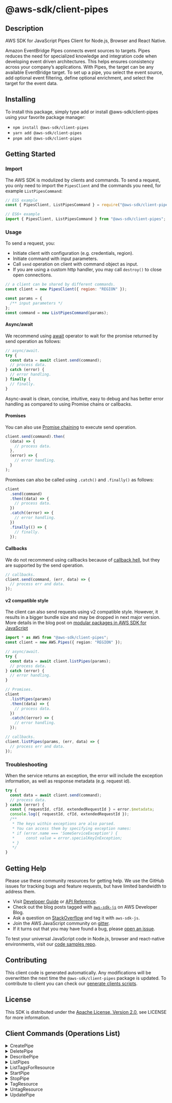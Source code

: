 <!-- generated file, do not edit directly -->

# @aws-sdk/client-pipes

## Description

AWS SDK for JavaScript Pipes Client for Node.js, Browser and React Native.

<p>Amazon EventBridge Pipes connects event sources to targets. Pipes reduces the need
for specialized knowledge and integration code when developing event driven architectures.
This helps ensures consistency across your company’s applications. With Pipes, the target
can be any available EventBridge target. To set up a pipe, you select the event
source, add optional event filtering, define optional enrichment, and select the target for
the event data. </p>

## Installing

To install this package, simply type add or install @aws-sdk/client-pipes
using your favorite package manager:

- `npm install @aws-sdk/client-pipes`
- `yarn add @aws-sdk/client-pipes`
- `pnpm add @aws-sdk/client-pipes`

## Getting Started

### Import

The AWS SDK is modulized by clients and commands.
To send a request, you only need to import the `PipesClient` and
the commands you need, for example `ListPipesCommand`:

```js
// ES5 example
const { PipesClient, ListPipesCommand } = require("@aws-sdk/client-pipes");
```

```ts
// ES6+ example
import { PipesClient, ListPipesCommand } from "@aws-sdk/client-pipes";
```

### Usage

To send a request, you:

- Initiate client with configuration (e.g. credentials, region).
- Initiate command with input parameters.
- Call `send` operation on client with command object as input.
- If you are using a custom http handler, you may call `destroy()` to close open connections.

```js
// a client can be shared by different commands.
const client = new PipesClient({ region: "REGION" });

const params = {
  /** input parameters */
};
const command = new ListPipesCommand(params);
```

#### Async/await

We recommend using [await](https://developer.mozilla.org/en-US/docs/Web/JavaScript/Reference/Operators/await)
operator to wait for the promise returned by send operation as follows:

```js
// async/await.
try {
  const data = await client.send(command);
  // process data.
} catch (error) {
  // error handling.
} finally {
  // finally.
}
```

Async-await is clean, concise, intuitive, easy to debug and has better error handling
as compared to using Promise chains or callbacks.

#### Promises

You can also use [Promise chaining](https://developer.mozilla.org/en-US/docs/Web/JavaScript/Guide/Using_promises#chaining)
to execute send operation.

```js
client.send(command).then(
  (data) => {
    // process data.
  },
  (error) => {
    // error handling.
  }
);
```

Promises can also be called using `.catch()` and `.finally()` as follows:

```js
client
  .send(command)
  .then((data) => {
    // process data.
  })
  .catch((error) => {
    // error handling.
  })
  .finally(() => {
    // finally.
  });
```

#### Callbacks

We do not recommend using callbacks because of [callback hell](http://callbackhell.com/),
but they are supported by the send operation.

```js
// callbacks.
client.send(command, (err, data) => {
  // process err and data.
});
```

#### v2 compatible style

The client can also send requests using v2 compatible style.
However, it results in a bigger bundle size and may be dropped in next major version. More details in the blog post
on [modular packages in AWS SDK for JavaScript](https://aws.amazon.com/blogs/developer/modular-packages-in-aws-sdk-for-javascript/)

```ts
import * as AWS from "@aws-sdk/client-pipes";
const client = new AWS.Pipes({ region: "REGION" });

// async/await.
try {
  const data = await client.listPipes(params);
  // process data.
} catch (error) {
  // error handling.
}

// Promises.
client
  .listPipes(params)
  .then((data) => {
    // process data.
  })
  .catch((error) => {
    // error handling.
  });

// callbacks.
client.listPipes(params, (err, data) => {
  // process err and data.
});
```

### Troubleshooting

When the service returns an exception, the error will include the exception information,
as well as response metadata (e.g. request id).

```js
try {
  const data = await client.send(command);
  // process data.
} catch (error) {
  const { requestId, cfId, extendedRequestId } = error.$metadata;
  console.log({ requestId, cfId, extendedRequestId });
  /**
   * The keys within exceptions are also parsed.
   * You can access them by specifying exception names:
   * if (error.name === 'SomeServiceException') {
   *     const value = error.specialKeyInException;
   * }
   */
}
```

## Getting Help

Please use these community resources for getting help.
We use the GitHub issues for tracking bugs and feature requests, but have limited bandwidth to address them.

- Visit [Developer Guide](https://docs.aws.amazon.com/sdk-for-javascript/v3/developer-guide/welcome.html)
  or [API Reference](https://docs.aws.amazon.com/AWSJavaScriptSDK/v3/latest/index.html).
- Check out the blog posts tagged with [`aws-sdk-js`](https://aws.amazon.com/blogs/developer/tag/aws-sdk-js/)
  on AWS Developer Blog.
- Ask a question on [StackOverflow](https://stackoverflow.com/questions/tagged/aws-sdk-js) and tag it with `aws-sdk-js`.
- Join the AWS JavaScript community on [gitter](https://gitter.im/aws/aws-sdk-js-v3).
- If it turns out that you may have found a bug, please [open an issue](https://github.com/aws/aws-sdk-js-v3/issues/new/choose).

To test your universal JavaScript code in Node.js, browser and react-native environments,
visit our [code samples repo](https://github.com/aws-samples/aws-sdk-js-tests).

## Contributing

This client code is generated automatically. Any modifications will be overwritten the next time the `@aws-sdk/client-pipes` package is updated.
To contribute to client you can check our [generate clients scripts](https://github.com/aws/aws-sdk-js-v3/tree/main/scripts/generate-clients).

## License

This SDK is distributed under the
[Apache License, Version 2.0](http://www.apache.org/licenses/LICENSE-2.0),
see LICENSE for more information.

## Client Commands (Operations List)

<details>
<summary>
CreatePipe
</summary>

[Command API Reference](https://docs.aws.amazon.com/AWSJavaScriptSDK/v3/latest/client/pipes/command/CreatePipeCommand/) / [Input](https://docs.aws.amazon.com/AWSJavaScriptSDK/v3/latest/Package/-aws-sdk-client-pipes/Interface/CreatePipeCommandInput/) / [Output](https://docs.aws.amazon.com/AWSJavaScriptSDK/v3/latest/Package/-aws-sdk-client-pipes/Interface/CreatePipeCommandOutput/)

</details>
<details>
<summary>
DeletePipe
</summary>

[Command API Reference](https://docs.aws.amazon.com/AWSJavaScriptSDK/v3/latest/client/pipes/command/DeletePipeCommand/) / [Input](https://docs.aws.amazon.com/AWSJavaScriptSDK/v3/latest/Package/-aws-sdk-client-pipes/Interface/DeletePipeCommandInput/) / [Output](https://docs.aws.amazon.com/AWSJavaScriptSDK/v3/latest/Package/-aws-sdk-client-pipes/Interface/DeletePipeCommandOutput/)

</details>
<details>
<summary>
DescribePipe
</summary>

[Command API Reference](https://docs.aws.amazon.com/AWSJavaScriptSDK/v3/latest/client/pipes/command/DescribePipeCommand/) / [Input](https://docs.aws.amazon.com/AWSJavaScriptSDK/v3/latest/Package/-aws-sdk-client-pipes/Interface/DescribePipeCommandInput/) / [Output](https://docs.aws.amazon.com/AWSJavaScriptSDK/v3/latest/Package/-aws-sdk-client-pipes/Interface/DescribePipeCommandOutput/)

</details>
<details>
<summary>
ListPipes
</summary>

[Command API Reference](https://docs.aws.amazon.com/AWSJavaScriptSDK/v3/latest/client/pipes/command/ListPipesCommand/) / [Input](https://docs.aws.amazon.com/AWSJavaScriptSDK/v3/latest/Package/-aws-sdk-client-pipes/Interface/ListPipesCommandInput/) / [Output](https://docs.aws.amazon.com/AWSJavaScriptSDK/v3/latest/Package/-aws-sdk-client-pipes/Interface/ListPipesCommandOutput/)

</details>
<details>
<summary>
ListTagsForResource
</summary>

[Command API Reference](https://docs.aws.amazon.com/AWSJavaScriptSDK/v3/latest/client/pipes/command/ListTagsForResourceCommand/) / [Input](https://docs.aws.amazon.com/AWSJavaScriptSDK/v3/latest/Package/-aws-sdk-client-pipes/Interface/ListTagsForResourceCommandInput/) / [Output](https://docs.aws.amazon.com/AWSJavaScriptSDK/v3/latest/Package/-aws-sdk-client-pipes/Interface/ListTagsForResourceCommandOutput/)

</details>
<details>
<summary>
StartPipe
</summary>

[Command API Reference](https://docs.aws.amazon.com/AWSJavaScriptSDK/v3/latest/client/pipes/command/StartPipeCommand/) / [Input](https://docs.aws.amazon.com/AWSJavaScriptSDK/v3/latest/Package/-aws-sdk-client-pipes/Interface/StartPipeCommandInput/) / [Output](https://docs.aws.amazon.com/AWSJavaScriptSDK/v3/latest/Package/-aws-sdk-client-pipes/Interface/StartPipeCommandOutput/)

</details>
<details>
<summary>
StopPipe
</summary>

[Command API Reference](https://docs.aws.amazon.com/AWSJavaScriptSDK/v3/latest/client/pipes/command/StopPipeCommand/) / [Input](https://docs.aws.amazon.com/AWSJavaScriptSDK/v3/latest/Package/-aws-sdk-client-pipes/Interface/StopPipeCommandInput/) / [Output](https://docs.aws.amazon.com/AWSJavaScriptSDK/v3/latest/Package/-aws-sdk-client-pipes/Interface/StopPipeCommandOutput/)

</details>
<details>
<summary>
TagResource
</summary>

[Command API Reference](https://docs.aws.amazon.com/AWSJavaScriptSDK/v3/latest/client/pipes/command/TagResourceCommand/) / [Input](https://docs.aws.amazon.com/AWSJavaScriptSDK/v3/latest/Package/-aws-sdk-client-pipes/Interface/TagResourceCommandInput/) / [Output](https://docs.aws.amazon.com/AWSJavaScriptSDK/v3/latest/Package/-aws-sdk-client-pipes/Interface/TagResourceCommandOutput/)

</details>
<details>
<summary>
UntagResource
</summary>

[Command API Reference](https://docs.aws.amazon.com/AWSJavaScriptSDK/v3/latest/client/pipes/command/UntagResourceCommand/) / [Input](https://docs.aws.amazon.com/AWSJavaScriptSDK/v3/latest/Package/-aws-sdk-client-pipes/Interface/UntagResourceCommandInput/) / [Output](https://docs.aws.amazon.com/AWSJavaScriptSDK/v3/latest/Package/-aws-sdk-client-pipes/Interface/UntagResourceCommandOutput/)

</details>
<details>
<summary>
UpdatePipe
</summary>

[Command API Reference](https://docs.aws.amazon.com/AWSJavaScriptSDK/v3/latest/client/pipes/command/UpdatePipeCommand/) / [Input](https://docs.aws.amazon.com/AWSJavaScriptSDK/v3/latest/Package/-aws-sdk-client-pipes/Interface/UpdatePipeCommandInput/) / [Output](https://docs.aws.amazon.com/AWSJavaScriptSDK/v3/latest/Package/-aws-sdk-client-pipes/Interface/UpdatePipeCommandOutput/)

</details>
